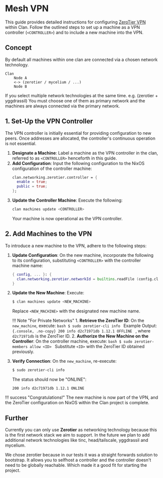 # Mesh VPN

This guide provides detailed instructions for configuring
[ZeroTier VPN](https://zerotier.com) within Clan. Follow the
outlined steps to set up a machine as a VPN controller (`<CONTROLLER>`) and to
include a new machine into the VPN.

## Concept

By default all machines within one clan are connected via a chosen network technology.

```{.no-copy}
Clan 
    Node A
    <-> (zerotier / mycelium / ...)
    Node B
```

If you select multiple network technologies at the same time. e.g. (zerotier + yggdrassil)
You must choose one of them as primary network and the machines are always connected via the primary network.

## 1. Set-Up the VPN Controller

The VPN controller is initially essential for providing configuration to new
peers. Once addresses are allocated, the controller's continuous operation is not essential.

1. **Designate a Machine**: Label a machine as the VPN controller in the clan,
   referred to as `<CONTROLLER>` henceforth in this guide.
2. **Add Configuration**: Input the following configuration to the NixOS
   configuration of the controller machine:
   ```nix
   clan.networking.zerotier.controller = {
     enable = true;
     public = true;
   };
   ```
3. **Update the Controller Machine**: Execute the following:
   ```bash
   clan machines update <CONTROLLER>
   ```
   Your machine is now operational as the VPN controller.

## 2. Add Machines to the VPN

To introduce a new machine to the VPN, adhere to the following steps:

1. **Update Configuration**: On the new machine, incorporate the following to its
   configuration, substituting `<CONTROLLER>` with the controller machine name:
   ```nix
   { config, ... }: {
     clan.networking.zerotier.networkId = builtins.readFile (config.clan.core.clanDir + "/machines/<CONTROLLER>/facts/zerotier-network-id");
   }
   ```
1. **Update the New Machine**: Execute:
   ```bash
   $ clan machines update <NEW_MACHINE>
   ```
   Replace `<NEW_MACHINE>` with the designated new machine name.

    !!! Note "For Private Networks"
        1. **Retrieve the ZeroTier ID**: On the `new_machine`, execute:
             ```bash
             $ sudo zerotier-cli info
             ```
             Example Output: 
             ```{.console, .no-copy}
             200 info d2c71971db 1.12.1 OFFLINE
             ```
             , where `d2c71971db` is the ZeroTier ID.
        2. **Authorize the New Machine on the Controller**: On the controller machine,
             execute:
             ```bash
             $ sudo zerotier-members allow <ID>
             ```
             Substitute `<ID>` with the ZeroTier ID obtained previously.

2. **Verify Connection**: On the `new_machine`, re-execute:
   ```bash
   $ sudo zerotier-cli info
   ```
   The status should now be "ONLINE":
   ```{.console, .no-copy}
   200 info d2c71971db 1.12.1 ONLINE
   ```

!!! success "Congratulations!"
    The new machine is now part of the VPN, and the ZeroTier
    configuration on NixOS within the Clan project is complete.

## Further

Currently you can only use **Zerotier** as networking technology because this is the first network stack we aim to support.
In the future we plan to add additional network technologies like tinc, head/tailscale, yggdrassil and mycelium.

We chose zerotier because in our tests it was a straight forwards solution to bootstrap.
It allows you to selfhost a controller and the controller doesn't need to be globally reachable.
Which made it a good fit for starting the project.
